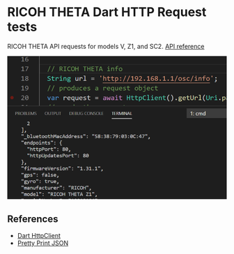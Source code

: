# RICOH THETA Dart HTTP Request tests

RICOH THETA API requests for models V, Z1, and SC2. [API reference](https://api.ricoh/docs/theta-web-api-v2.1/)



![screenshot](images/screenshot.png)

## References

* [Dart HttpClient](https://codeburst.io/quick-tip-how-to-make-http-requests-in-dart-53fc407daf31)
* [Pretty Print JSON](https://colinstodd.com/posts/code/pretty-print-json-in-dart.html)



